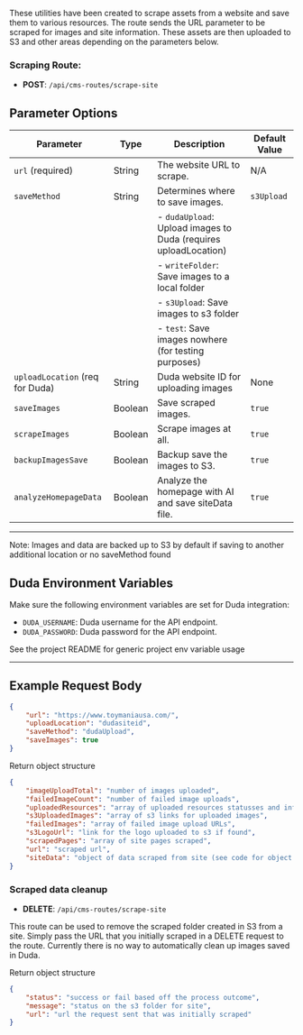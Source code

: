These utilities have been created to scrape assets from a website and save them to various resources. The route sends the URL parameter to be scraped for images and site information. These assets are then uploaded to S3 and other areas depending on the parameters below.

### Scraping Route:

-   **POST**: `/api/cms-routes/scrape-site`

## Parameter Options

| Parameter                       | Type    | Description                                                     | Default Value |
| ------------------------------- | ------- | --------------------------------------------------------------- | ------------- |
| `url` (required)                | String  | The website URL to scrape.                                      | N/A           |
| `saveMethod`                    | String  | Determines where to save images.                                | `s3Upload`    |
|                                 |         | - `dudaUpload`: Upload images to Duda (requires uploadLocation) |               |
|                                 |         | - `writeFolder`: Save images to a local folder                  |               |
|                                 |         | - `s3Upload`: Save images to s3 folder                          |               |
|                                 |         | - `test`: Save images nowhere (for testing purposes)            |               |
| `uploadLocation` (req for Duda) | String  | Duda website ID for uploading images                            | None          |
| `saveImages`                    | Boolean | Save scraped images.                                            | `true`        |
| `scrapeImages`                  | Boolean | Scrape images at all.                                           | `true`        |
| `backupImagesSave`              | Boolean | Backup save the images to S3.                                   | `true`        |
| `analyzeHomepageData`           | Boolean | Analyze the homepage with AI and save siteData file.            | `true`        |

---

Note: Images and data are backed up to S3 by default if saving to another additional location or no saveMethod found

## Duda Environment Variables

Make sure the following environment variables are set for Duda integration:

-   `DUDA_USERNAME`: Duda username for the API endpoint.
-   `DUDA_PASSWORD`: Duda password for the API endpoint.

See the project README for generic project env variable usage

---

## Example Request Body

```json
{
    "url": "https://www.toymaniausa.com/",
    "uploadLocation": "dudasiteid",
    "saveMethod": "dudaUpload",
    "saveImages": true
}
```

Return object structure

```json
{
    "imageUploadTotal": "number of images uploaded",
    "failedImageCount": "number of failed image uploads",
    "uploadedResources": "array of uploaded resources statusses and info",
    "s3UploadedImages": "array of s3 links for uploaded images",
    "failedImages": "array of failed image upload URLs",
    "s3LogoUrl": "link for the logo uploaded to s3 if found",
    "scrapedPages": "array of site pages scraped",
    "url": "scraped url",
    "siteData": "object of data scraped from site (see code for object details)"
}
```

### Scraped data cleanup

-   **DELETE**: `/api/cms-routes/scrape-site`

This route can be used to remove the scraped folder created in S3 from a site.
Simply pass the URL that you initially scraped in a DELETE request to the route. Currently there is no way to automatically clean up images saved in Duda.

Return object structure

```json
{
    "status": "success or fail based off the process outcome",
    "message": "status on the s3 folder for site",
    "url": "url the request sent that was initially scraped"
}
```
